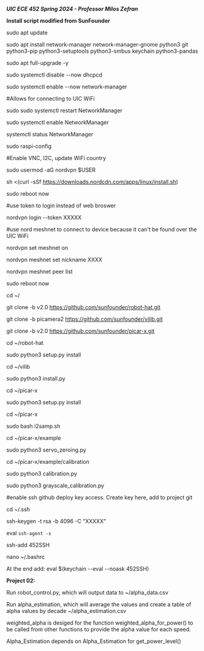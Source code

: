 <b><i>UIC ECE 452 Spring 2024 - Professor Milos Zefran</b></i>

<b>Install script modified from SunFounder</b>

sudo apt update

sudo apt install network-manager network-manager-gnome python3 git python3-pip python3-setuptools python3-smbus keychain python3-pandas


sudo apt full-upgrade -y


sudo systemctl disable --now dhcpcd

sudo systemctl enable --now network-manager


#Allows for connecting to UIC WiFi

sudo sudo systemctl restart NetworkManager

sudo systemctl enable NetworkManager

systemctl status NetworkManager


sudo raspi-config

#Enable VNC, I2C, update WiFi country


sudo usermod -aG nordvpn $USER

sh <(curl -sSf https://downloads.nordcdn.com/apps/linux/install.sh)


sudo reboot now


#use token to login instead of web broswer

nordvpn login --token XXXXX


#use nord meshnet to connect to device because it can't be found over the UIC WiFi

nordvpn set meshnet on

nordvpn meshnet set nickname XXXX

nordvpn meshnet peer list


sudo reboot now


cd ~/

git clone -b v2.0 https://github.com/sunfounder/robot-hat.git

git clone -b picamera2 https://github.com/sunfounder/vilib.git

git clone -b v2.0 https://github.com/sunfounder/picar-x.git


cd ~/robot-hat

sudo python3 setup.py install


cd ~/vilib

sudo python3 install.py


cd ~/picar-x

sudo python3 setup.py install


cd ~/picar-x

sudo bash i2samp.sh



cd ~/picar-x/example

sudo python3 servo_zeroing.py


cd ~/picar-x/example/calibration

sudo python3 calibration.py


sudo python3 grayscale_calibration.py


#enable ssh github deploy key access. Create key here, add to project git 

cd ~/.ssh


ssh-keygen -t rsa -b 4096 -C "XXXXX"


eval `ssh-agent -s`


ssh-add 452SSH


nano ~/.bashrc

At the end add: eval $(keychain --eval --noask 452SSH)



<b>Project 02:</b>

Run robot_control.py, which will output data to ~/alpha_data.csv

Run alpha_estimation, which will average the values and create a table of alpha values by decade ~/alpha_estimation.csv

weighted_alpha is desiged for the function weighted_alpha_for_power() to be called from other functions to provide the alpha value for each speed.

Alpha_Estimation depends on Alpha_Estimation for get_power_level()